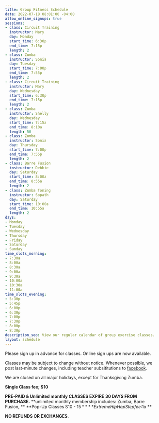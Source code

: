 ```yaml
---
title: Group Fitness Schedule
date: 2022-07-18 08:01:00 -04:00
allow_online_signups: true
sessions:
- class: Circuit Training
  instructor: Mary
  day: Monday
  start_time: 6:30p
  end_time: 7:15p
  length: 2
- class: Zumba
  instructor: Sonia
  day: Tuesday
  start_time: 7:00p
  end_time: 7:55p
  length: 2
- class: Circuit Training
  instructor: Mary
  day: Wednesday
  start_time: 6:30p
  end_time: 7:15p
  length: 2
- class: Zumba
  instructor: Shelly
  day: Wednesday
  start_time: 7:15a
  end_time: 8:10a
  length: 50
- class: Zumba
  instructor: Sonia
  day: Thursday
  start_time: 7:00p
  end_time: 7:55p
  length: 2
- class: Barre Fusion
  instructor: Debbie
  day: Saturday
  start_time: 8:00a
  end_time: 8:55a
  length: 2
- class: Zumba Toning
  instructor: Sopath
  day: Saturday
  start_time: 10:00a
  end_time: 10:55a
  length: 2
days:
- Monday
- Tuesday
- Wednesday
- Thursday
- Friday
- Saturday
- Sunday
time_slots_morning:
- 7:30a
- 8:00a
- 8:30a
- 9:00a
- 9:30a
- 10:00a
- 10:30a
- 11:00a
time_slots_evening:
- 5:30p
- 5:45p
- 6:00p
- 6:30p
- 7:00p
- 7:30p
- 8:00p
- 8:30p
description_seo: View our regular calendar of group exercise classes.
layout: schedule
---
```


Please sign up in advance for classes. Online sign ups are now available.

Classes may be subject to change without notice. Whenever possible, we post last-minute changes, including teacher subsititutions to [facebook](https://www.facebook.com/Shapeitupfitnessandnutrition).

We are closed on all major holidays, except for Thanksgiving Zumba. 

**Single Class fee; $10**

**PRE-PAID & Unlimited monthly CLASSES EXPIRE 30 DAYS FROM PURCHASE.**
**unlimited monthly membership includes: Zumba, Barre Fusion, **
**Pop-Up Classes S10 - $15 **
**Extreme Hip Hop Step fee:$1o **

**NO REFUNDS OR EXCHANGES.**